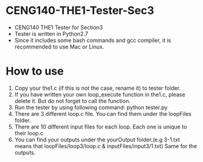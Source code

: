 # CENG140-THE1-Tester-Sec3

* CENG140 THE1 Tester for Section3
* Tester is written in Python2.7
* Since it includes some bash commands and gcc compiler, it is recommended to use Mac or Linux.

# How to use

1) Copy your the1.c (if this is not the case, rename it) to tester folder.
2) If you have written your own loop_execute function in the1.c, please delete it. But do not forget to call the function.
3) Run the tester by using following command: python tester.py
3) There are 3 different loop.c file. You can find them under the loopFiles folder.
4) There are 10 different input files for each loop. Each one is unique to their loop.c
5) You can find your outputs under the yourOutput folder.(e.g 3-1.txt means that loopFiles/loop3/loop.c & inputFiles/input3/1.txt) Same for the outputs.

